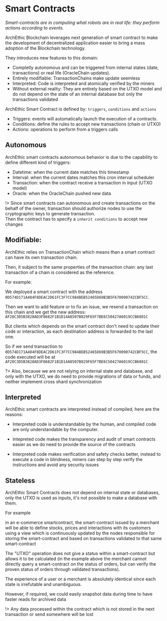 # Smart Contracts <!-- {{docsify-ignore-all}} -->

*Smart-contracts are in computing what robots are in real life: they perform actions according to events.* 

ArchEthic Blockchain leverages next generation of smart contract to make the development of decentralized application easier to bring a mass adoption of the Blockchain technology.

They introduces new features to this domain:
- Completly autonomous and can be triggered from internal states (date, transactions) or real life (OracleChain updates).
- Entirely modifiable: TransactionChains make update seemless
- Interpreted: Code is interpreted and atomically verified by the miners
- Without external reality: They are entirely based on the UTXO model and do not depend on the state of an internal database but only the transactions validated

ArchEthic Smart Contract is defined by: `triggers`, `conditions` and `actions`

- Triggers: events will automatically launch the execution of a contracts.
- Conditions: define the rules to accept new transactions (chain or UTXO)
- Actions: operations to perform from a triggers calls

## Autonomous

ArchEthic smart contracts autonomous behavior is due to the capability to define different kind of triggers:
- Datetime: when the current date matches this timestamp
- Interval: when the current dates matches this cron interval scheduler
- Transaction: when the contract receive a transaction in input (UTXO model)
- Oracle: when the OracleChain pushed new data

!> Since smart contracts can autonomous and create transactions on the behalf of the owner, transaction should authorize nodes to use the cryptographic keys to generate transaction.
<br />Then the contract has to specify a `inherit conditions` to accept new changes

## Modifiable:

ArchEthic relies on TransactionChain which means than a smart contract can have its own transaction chain.

Then, it subject to the same properties of the transaction chain: any last transaction of a chain is considered as the reference.

For example:

We deployed a smart contract with the address `0D574D171A484F8DEAC2D61FC3F7CC984BEB52465D69B3B5F670090742CBF5CC`.

Then we want to add feature or to fix an issue, we resend a transaction on this chain and we get the new address: `AF28C3D5B3828AD3F8682F1B1D14A8507B829F65F7BE6C50427A6019CCB6801C`

But clients which depends on the smart contract don't need to update their code or interaction, as each destination address is forwarded to the last one.

So if we send transaction to `0D574D171A484F8DEAC2D61FC3F7CC984BEB52465D69B3B5F670090742CBF5CC`, the code executed will be at `AF28C3D5B3828AD3F8682F1B1D14A8507B829F65F7BE6C50427A6019CCB6801C`

?> Also, because we are not relying on internal state and database, and only with the UTXO, we do need to provide migrations of data or funds, and neither implement cross shard synchronization

## Interpreted

ArchEthic smart contracts are interpreted instead of compiled, here are the reasons:

- Interpreted code is understandable by the human, and compiled code are only understandable by the computer.

- Intepreted code makes the transparency and audit of smart contracts easier as we do need to provide the source of the contracts

- Interpreted code makes verification and safety checks better, instead to execute a code in blindness, miners can step by step verify the instructions and avoid any security issues

## Stateless

ArchEthic Smart Contracts does not depend on internal state or databases, only the UTXO is used as inputs, it's not possible to make a database with them.

For example

in an e-commerce smartcontract, the smart-contract issued by a merchant will be able to define stocks, prices and interactions with its customers using a view which is continuously updated by the nodes responsible for storing the smart-contract and based on transactions validated to that same smart-contract

The "UTXO" operation does not give a status within a smart-contract but allows it to be calculated (in the example above the merchant cannot directly query a smart-contract on the status of orders, but can verify the proven status of orders through validated transactions).

The experience of a user or a merchant is absolutely identical since each state is irrefutable and unambiguous.

However, if required, we could easily snapshot data during time to have faster reads for archived data

!> Any data processed within the contract which is not stored in the next transaction or send somewhere will be lost
